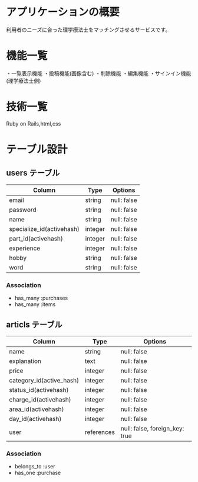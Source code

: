 # アプリケーションの概要
利用者のニーズに合った理学療法士をマッチングさせるサービスです。

# 機能一覧
・一覧表示機能
・投稿機能(画像含む)
・削除機能
・編集機能
・サインイン機能(理学療法士側)

# 技術一覧
Ruby on Rails,html,css

# テーブル設計

## users テーブル

| Column                    | Type    | Options     |
| --------                  | ------- | ----------- |
| email                     | string  | null: false |
| password                  | string  | null: false |
| name                      | string  | null: false |
| specialize_id(activehash) | integer | null: false |
| part_id(activehash)       | integer | null: false |
| experience                | integer | null: false |
| hobby                     | string  | null: false |
| word                      | string  | null: false |



### Association

- has_many :purchases
- has_many :items

## articls テーブル

| Column                       | Type       | Options                       |
| ---------------------------- | ---------- | ----------------------------- |
| name                         | string     | null: false                   |
| explanation                  | text       | null: false                   |
| price                        | integer    | null: false                   |
| category_id(active_hash)     | integer    | null: false                   |
| status_id(activehash)        | integer    | null: false                   |
| charge_id(activehash)        | integer    | null: false                   |
| area_id(activehash)          | integer    | null: false                   |
| day_id(activehash)           | integer    | null: false                   |
| user                         | references | null: false, foreign_key: true|
 ### Association

- belongs_to :user
- has_one :purchase